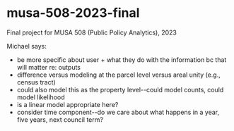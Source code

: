 # musa-508-2023-final
Final project for MUSA 508 (Public Policy Analytics), 2023

Michael says:
- be more specific about user + what they do with the information bc that will matter re: outputs
- difference versus modeling at the parcel level versus areal unity (e.g., census tract)
- could also model this as the property level--could model counts, could model likelihood
- is a linear model appropriate here?
- consider time component--do we care about what happens in a year, five years, next council term?